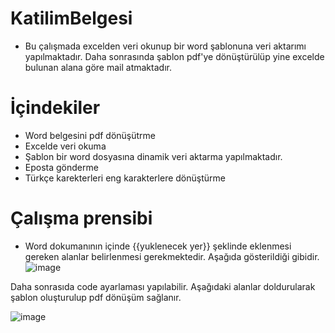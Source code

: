 # KatilimBelgesi
- Bu çalışmada excelden veri okunup bir word şablonuna veri aktarımı yapılmaktadır. Daha sonrasında şablon pdf'ye dönüştürülüp yine excelde bulunan alana göre mail atmaktadır.

# İçindekiler


- Word belgesini pdf dönüşütrme
- Excelde veri okuma
- Şablon bir word dosyasına dinamik veri aktarma yapılmaktadır.
- Eposta gönderme
- Türkçe karekterleri eng karakterlere dönüştürme 

# Çalışma prensibi
- Word dokumanının içinde {{yuklenecek yer}} şeklinde eklenmesi gereken alanlar belirlenmesi gerekmektedir. Aşağıda gösterildiği gibidir.
![image](https://user-images.githubusercontent.com/12711258/153245386-4e099708-829c-4ec9-9628-14dad11c79cd.png)

Daha sonrasıda code ayarlaması yapılabilir. Aşağıdaki alanlar doldurularak şablon oluşturulup pdf dönüşüm sağlanır.

![image](https://user-images.githubusercontent.com/12711258/153246159-5ee4b427-c617-4571-9a1c-1dfee9888db7.png)
